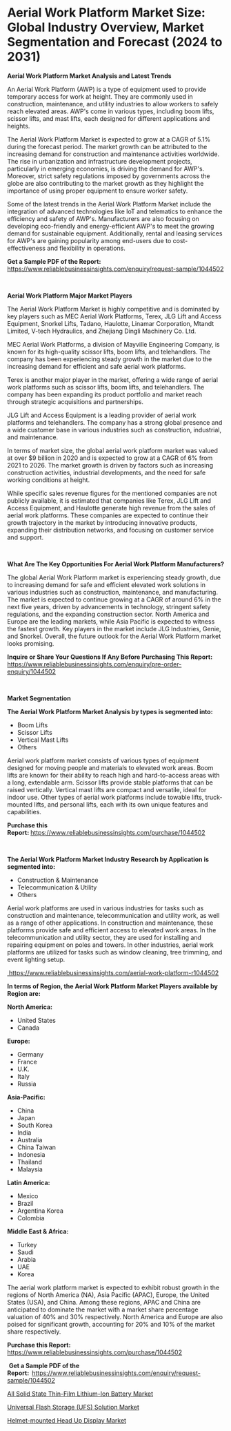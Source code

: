 <p><h1>Aerial Work Platform Market Size: Global Industry Overview, Market Segmentation and Forecast (2024 to 2031)</h1></p><p><strong>Aerial Work Platform Market Analysis and Latest Trends</strong></p>
<p><p>An Aerial Work Platform (AWP) is a type of equipment used to provide temporary access for work at height. They are commonly used in construction, maintenance, and utility industries to allow workers to safely reach elevated areas. AWP's come in various types, including boom lifts, scissor lifts, and mast lifts, each designed for different applications and heights.</p><p>The Aerial Work Platform Market is expected to grow at a CAGR of 5.1% during the forecast period. The market growth can be attributed to the increasing demand for construction and maintenance activities worldwide. The rise in urbanization and infrastructure development projects, particularly in emerging economies, is driving the demand for AWP's. Moreover, strict safety regulations imposed by governments across the globe are also contributing to the market growth as they highlight the importance of using proper equipment to ensure worker safety.</p><p>Some of the latest trends in the Aerial Work Platform Market include the integration of advanced technologies like IoT and telematics to enhance the efficiency and safety of AWP's. Manufacturers are also focusing on developing eco-friendly and energy-efficient AWP's to meet the growing demand for sustainable equipment. Additionally, rental and leasing services for AWP's are gaining popularity among end-users due to cost-effectiveness and flexibility in operations.</p></p>
<p><strong>Get a Sample PDF of the Report:&nbsp;</strong> <a href="https://www.reliablebusinessinsights.com/enquiry/request-sample/1044502">https://www.reliablebusinessinsights.com/enquiry/request-sample/1044502</a></p>
<p>&nbsp;</p>
<p><strong>Aerial Work Platform Major Market Players</strong></p>
<p><p>The Aerial Work Platform Market is highly competitive and is dominated by key players such as MEC Aerial Work Platforms, Terex, JLG Lift and Access Equipment, Snorkel Lifts, Tadano, Haulotte, Linamar Corporation, Mtandt Limited, V-tech Hydraulics, and Zhejiang Dingli Machinery Co. Ltd. </p><p>MEC Aerial Work Platforms, a division of Mayville Engineering Company, is known for its high-quality scissor lifts, boom lifts, and telehandlers. The company has been experiencing steady growth in the market due to the increasing demand for efficient and safe aerial work platforms.</p><p>Terex is another major player in the market, offering a wide range of aerial work platforms such as scissor lifts, boom lifts, and telehandlers. The company has been expanding its product portfolio and market reach through strategic acquisitions and partnerships.</p><p>JLG Lift and Access Equipment is a leading provider of aerial work platforms and telehandlers. The company has a strong global presence and a wide customer base in various industries such as construction, industrial, and maintenance.</p><p>In terms of market size, the global aerial work platform market was valued at over $9 billion in 2020 and is expected to grow at a CAGR of 6% from 2021 to 2026. The market growth is driven by factors such as increasing construction activities, industrial developments, and the need for safe working conditions at height.</p><p>While specific sales revenue figures for the mentioned companies are not publicly available, it is estimated that companies like Terex, JLG Lift and Access Equipment, and Haulotte generate high revenue from the sales of aerial work platforms. These companies are expected to continue their growth trajectory in the market by introducing innovative products, expanding their distribution networks, and focusing on customer service and support.</p></p>
<p>&nbsp;</p>
<p><strong>What Are The Key Opportunities For Aerial Work Platform Manufacturers?</strong></p>
<p><p>The global Aerial Work Platform market is experiencing steady growth, due to increasing demand for safe and efficient elevated work solutions in various industries such as construction, maintenance, and manufacturing. The market is expected to continue growing at a CAGR of around 6% in the next five years, driven by advancements in technology, stringent safety regulations, and the expanding construction sector. North America and Europe are the leading markets, while Asia Pacific is expected to witness the fastest growth. Key players in the market include JLG Industries, Genie, and Snorkel. Overall, the future outlook for the Aerial Work Platform market looks promising.</p></p>
<p><strong>Inquire or Share Your Questions If Any Before Purchasing This Report:</strong> <a href="https://www.reliablebusinessinsights.com/enquiry/pre-order-enquiry/1044502">https://www.reliablebusinessinsights.com/enquiry/pre-order-enquiry/1044502</a></p>
<p>&nbsp;</p>
<p><strong>Market Segmentation</strong></p>
<p><strong>The Aerial Work Platform Market Analysis by types is segmented into:</strong></p>
<p><ul><li>Boom Lifts</li><li>Scissor Lifts</li><li>Vertical Mast Lifts</li><li>Others</li></ul></p>
<p><p>Aerial work platform market consists of various types of equipment designed for moving people and materials to elevated work areas. Boom lifts are known for their ability to reach high and hard-to-access areas with a long, extendable arm. Scissor lifts provide stable platforms that can be raised vertically. Vertical mast lifts are compact and versatile, ideal for indoor use. Other types of aerial work platforms include towable lifts, truck-mounted lifts, and personal lifts, each with its own unique features and capabilities.</p></p>
<p><strong>Purchase this Report:&nbsp;</strong><a href="https://www.reliablebusinessinsights.com/purchase/1044502">https://www.reliablebusinessinsights.com/purchase/1044502</a></p>
<p>&nbsp;</p>
<p><strong>The Aerial Work Platform Market Industry Research by Application is segmented into:</strong></p>
<p><ul><li>Construction & Maintenance</li><li>Telecommunication & Utility</li><li>Others</li></ul></p>
<p><p>Aerial work platforms are used in various industries for tasks such as construction and maintenance, telecommunication and utility work, as well as a range of other applications. In construction and maintenance, these platforms provide safe and efficient access to elevated work areas. In the telecommunication and utility sector, they are used for installing and repairing equipment on poles and towers. In other industries, aerial work platforms are utilized for tasks such as window cleaning, tree trimming, and event lighting setup.</p></p>
<p><a href="https://www.reliablebusinessinsights.com/aerial-work-platform-r1044502">&nbsp;https://www.reliablebusinessinsights.com/aerial-work-platform-r1044502</a></p>
<p><strong>In terms of Region, the Aerial Work Platform Market Players available by Region are:</strong></p>
<p>
    <p> <strong> North America: </strong>
        <ul>
            <li>United States</li>
            <li>Canada</li>
        </ul>
        </p> 
    <p> <strong> Europe: </strong>
        <ul>
            <li>Germany</li>
            <li>France</li>
            <li>U.K.</li>
            <li>Italy</li>
            <li>Russia</li>
        </ul>
        </p> 
    <p> <strong> Asia-Pacific: </strong>
        <ul>
            <li>China</li>
            <li>Japan</li>
            <li>South Korea</li>
            <li>India</li>
            <li>Australia</li>
            <li>China Taiwan</li>
            <li>Indonesia</li>
            <li>Thailand</li>
            <li>Malaysia</li>
        </ul>
        </p> 
    <p> <strong> Latin America: </strong>
        <ul>
            <li>Mexico</li>
            <li>Brazil</li>
            <li>Argentina Korea</li>
            <li>Colombia</li>
        </ul>
        </p> 
    <p> <strong> Middle East & Africa: </strong>
        <ul>
            <li>Turkey</li>
            <li>Saudi</li>
            <li>Arabia</li>
            <li>UAE</li>
            <li>Korea</li>
        </ul>
    </p>
    </p>
<p><p>The aerial work platform market is expected to exhibit robust growth in the regions of North America (NA), Asia Pacific (APAC), Europe, the United States (USA), and China. Among these regions, APAC and China are anticipated to dominate the market with a market share percentage valuation of 40% and 30% respectively. North America and Europe are also poised for significant growth, accounting for 20% and 10% of the market share respectively.</p></p>
<p><strong>Purchase this Report: </strong><a href="https://www.reliablebusinessinsights.com/purchase/1044502">https://www.reliablebusinessinsights.com/purchase/1044502</a></p>
<p>&nbsp;<strong>Get a Sample PDF of the Report:&nbsp;&nbsp;</strong><a href="https://www.reliablebusinessinsights.com/enquiry/request-sample/1044502">https://www.reliablebusinessinsights.com/enquiry/request-sample/1044502</a></p>
<p><strong></strong></p>
<p><p><a href="https://github.com/mdinislamsheik/Market-Research-Report-List-1/blob/main/all-solid-state-thin-film-lithium-ion-battery-market.md">All Solid State Thin-Film Lithium-Ion Battery Market</a></p><p><a href="https://github.com/abdulKoss1914/Market-Research-Report-List-1/blob/main/universal-flash-storage-ufs-solution-market.md">Universal Flash Storage (UFS) Solution Market</a></p><p><a href="https://github.com/KaliWatsica/Market-Research-Report-List-1/blob/main/helmet-mounted-head-up-display-market.md">Helmet-mounted Head Up Display Market</a></p></p>